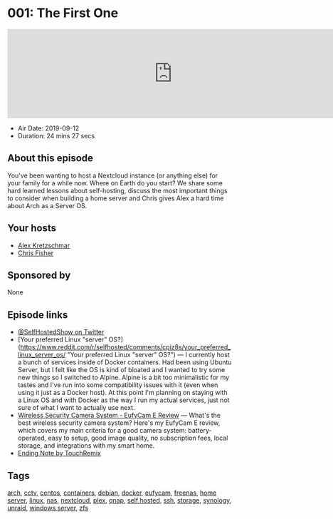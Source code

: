 # 001: The First One

<iframe src="https://player.fireside.fm/v2/dUlrHQih+hAwkzJcl?theme=dark" width="740" height="200" frameborder="0" scrolling="no"></iframe>

* Air Date: 2019-09-12
* Duration: 24 mins 27 secs

## About this episode

You've been wanting to host a Nextcloud instance (or anything else) for your family for a while now. Where on Earth do you start? We share some hard learned lessons about self-hosting, discuss the most important things to consider when building a home server and Chris gives Alex a hard time about Arch as a Server OS.

## Your hosts
* [Alex Kretzschmar](https://selfhosted.show/hosts/alexktz)
* [Chris Fisher](https://selfhosted.show/hosts/chrislas)

## Sponsored by

None



## Episode links

  * [@SelfHostedShow on Twitter](https://twitter.com/selfhostedshow "@SelfHostedShow on Twitter")
  * [Your preferred Linux "server" OS?](https://www.reddit.com/r/selfhosted/comments/cpiz8s/your_preferred_linux_server_os/ "Your preferred Linux "server" OS?") — I currently host a bunch of services inside of Docker containers. Had been using Ubuntu Server, but I felt like the OS is kind of bloated and I wanted to try some new things so I switched to Alpine. Alpine is a bit too minimalistic for my tastes and I've run into some compatibility issues with it (even when using it just as a Docker host). At this point I'm planning on staying with a Linux OS and with Docker as the way I run my actual services, just not sure of what I want to actually use next.
  * [Wireless Security Camera System - EufyCam E Review](https://www.youtube.com/watch?v=p7eH5d9N-XU "Wireless Security Camera System - EufyCam E Review") — What's the best wireless security camera system? Here's my EufyCam E review, which covers my main criteria for a good camera system: battery-operated, easy to setup, good image quality, no subscription fees, local storage, and integrations with my smart home.
  * [Ending Note by TouchRemix](https://github.com/madsrh/TouchRemix "Ending Note by TouchRemix")



## Tags

[arch](https://selfhosted.show/tags/arch), [cctv](https://selfhosted.show/tags/cctv), [centos](https://selfhosted.show/tags/centos), [containers](https://selfhosted.show/tags/containers), [debian](https://selfhosted.show/tags/debian), [docker](https://selfhosted.show/tags/docker), [eufycam](https://selfhosted.show/tags/eufycam), [freenas](https://selfhosted.show/tags/freenas), [home server](https://selfhosted.show/tags/home%20server), [linux](https://selfhosted.show/tags/linux), [nas](https://selfhosted.show/tags/nas), [nextcloud](https://selfhosted.show/tags/nextcloud), [plex](https://selfhosted.show/tags/plex), [qnap](https://selfhosted.show/tags/qnap), [self hosted](https://selfhosted.show/tags/self%20hosted), [ssh](https://selfhosted.show/tags/ssh), [storage](https://selfhosted.show/tags/storage), [synology](https://selfhosted.show/tags/synology), [unraid](https://selfhosted.show/tags/unraid), [windows server](https://selfhosted.show/tags/windows%20server), [zfs](https://selfhosted.show/tags/zfs)